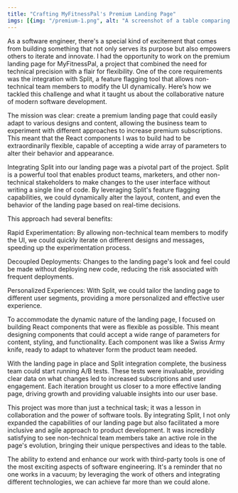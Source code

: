 ```yaml
---
title: "Crafting MyFitnessPal's Premium Landing Page"
imgs: [{img: "/premium-1.png", alt: "A screenshot of a table comparing premium features vs free features"}, {img: "/premium-2.png", alt: "A screen shot of the premium page UI that includes a button to subscribe and highlights of premium features"}, {img: "/premium-3.png", alt: "A screen shot of the premium page UI that shows two cards with subscription options for yearly and monthly plans"}]
---
```


As a software engineer, there's a special kind of excitement that comes from building something that not only serves its purpose but also empowers others to iterate and innovate. I had the opportunity to work on the premium landing page for MyFitnessPal, a project that combined the need for technical precision with a flair for flexibility. One of the core requirements was the integration with Split, a feature flagging tool that allows non-technical team members to modify the UI dynamically. Here’s how we tackled this challenge and what it taught us about the collaborative nature of modern software development.

The mission was clear: create a premium landing page that could easily adapt to various designs and content, allowing the business team to experiment with different approaches to increase premium subscriptions. This meant that the React components I was to build had to be extraordinarily flexible, capable of accepting a wide array of parameters to alter their behavior and appearance.

Integrating Split into our landing page was a pivotal part of the project. Split is a powerful tool that enables product teams, marketers, and other non-technical stakeholders to make changes to the user interface without writing a single line of code. By leveraging Split's feature flagging capabilities, we could dynamically alter the layout, content, and even the behavior of the landing page based on real-time decisions.

This approach had several benefits:

Rapid Experimentation: By allowing non-technical team members to modify the UI, we could quickly iterate on different designs and messages, speeding up the experimentation process.

Decoupled Deployments: Changes to the landing page's look and feel could be made without deploying new code, reducing the risk associated with frequent deployments.

Personalized Experiences: With Split, we could tailor the landing page to different user segments, providing a more personalized and effective user experience.

To accommodate the dynamic nature of the landing page, I focused on building React components that were as flexible as possible. This meant designing components that could accept a wide range of parameters for content, styling, and functionality. Each component was like a Swiss Army knife, ready to adapt to whatever form the product team needed.

With the landing page in place and Split integration complete, the business team could start running A/B tests. These tests were invaluable, providing clear data on what changes led to increased subscriptions and user engagement. Each iteration brought us closer to a more effective landing page, driving growth and providing valuable insights into our user base.

This project was more than just a technical task; it was a lesson in collaboration and the power of software tools. By integrating Split, I not only expanded the capabilities of our landing page but also facilitated a more inclusive and agile approach to product development. It was incredibly satisfying to see non-technical team members take an active role in the page's evolution, bringing their unique perspectives and ideas to the table.

The ability to extend and enhance our work with third-party tools is one of the most exciting aspects of software engineering. It's a reminder that no one works in a vacuum; by leveraging the work of others and integrating different technologies, we can achieve far more than we could alone.